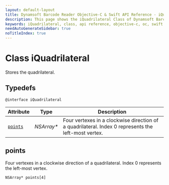 ```yaml
---
layout: default-layout
title: Dynamsoft Barcode Reader Objective-C & Swift API Reference - iQuadrilateral Class
description: This page shows the iQuadrilateral Class of Dynamsoft Barcode Reader for iOS SDK.
keywords: iQuadrilateral, class, api reference, objective-c, oc, swift
needAutoGenerateSidebar: true
noTitleIndex: true
---
```



# Class iQuadrilateral

Stores the quadrilateral.  

## Typedefs

```objc
@interface iQuadrilateral 
```  

| Attribute | Type | Description |
|---------- | ---- | ----------- |
| [`points`](#points) | *NSArray\** | Four vertexes in a clockwise direction of a quadrilateral. Index 0 represents the left-most vertex. |

## points

Four vertexes in a clockwise direction of a quadrilateral. Index 0 represents the left-most vertex.

```objc
NSArray* points[4]
```
